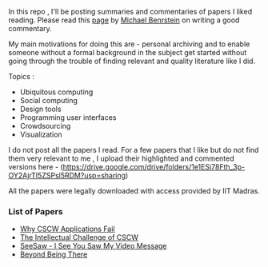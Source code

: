 In this repo , I'll be posting summaries and commentaries of papers I liked reading. Please read this [page](https://hcicourses.stanford.edu/cs376/2018/critique_format.php) by [Michael Benrstein](https://hci.stanford.edu/msb/) on writing a good commentary.

My main motivations for doing this are - personal archiving and to enable someone without a formal background in the subject get started without going through the trouble of finding relevant and quality literature like I did. 

Topics :
* Ubiquitous computing
* Social computing
* Design tools
* Programming user interfaces
* Crowdsourcing
* Visualization

I do not post all the papers I read. For a few papers that I like but do not find them very relevant to me , I upload their highlighted and commented versions here - (https://drive.google.com/drive/folders/1e1ESi78Fth_3p-OY2AjrTI5ZSPsl5RDM?usp=sharing)

All the papers were legally downloaded with access provided by IIT Madras.

### List of Papers

* [Why CSCW Applications Fail](https://dl.acm.org/citation.cfm?id=62273)
* [The Intellectual Challenge of CSCW](https://dl.acm.org/citation.cfm?id=1463020) 
* [SeeSaw - I See You Saw My Video Message](https://dl.acm.org/citation.cfm?id=2785847)
* [Beyond Being There](https://dl.acm.org/citation.cfm?id=142769)
